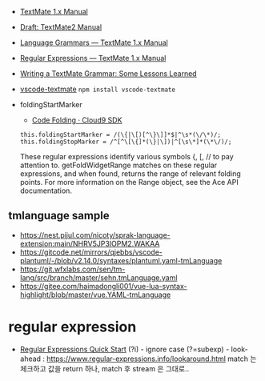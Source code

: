 - [TextMate 1.x Manual](https://macromates.com/manual/en/)

- [Draft: TextMate2 Manual](https://macromates.com/textmate/manual/)

- [Language Grammars — TextMate 1.x Manual](https://macromates.com/manual/en/language_grammars)

- [Regular Expressions — TextMate 1.x Manual](https://macromates.com/manual/en/regular_expressions)

- [Writing a TextMate Grammar: Some Lessons Learned](https://www.apeth.com/nonblog/stories/textmatebundle.html)


- [vscode-textmate](https://www.npmjs.com/package/vscode-textmate)
    `npm install vscode-textmate`

- foldingStartMarker
    - [Code Folding · Cloud9 SDK](https://cloud9-sdk.readme.io/docs/code-folding)
    ```
    this.foldingStartMarker = /(\{|\[)[^\}\]]*$|^\s*(\/\*)/;
    this.foldingStopMarker = /^[^\[\{]*(\}|\])|^[\s\*]*(\*\/)/;
    ```
    These regular expressions identify various symbols {, [, // to pay attention to. getFoldWidgetRange matches on these regular expressions, and when found, returns the range of relevant folding points. For more information on the Range object, see the Ace API documentation.    


## tmlanguage sample
- https://nest.pijul.com/nicoty/sprak-language-extension:main/NHRV5JP3IOPM2.WAKAA
- https://gitcode.net/mirrors/qjebbs/vscode-plantuml/-/blob/v2.14.0/syntaxes/plantuml.yaml-tmLanguage
- https://git.wfxlabs.com/sen/tm-lang/src/branch/master/sehn.tmLanguage.yaml
- https://gitee.com/haimadongli001/vue-lua-syntax-highlight/blob/master/vue.YAML-tmLanguage


# regular expression
- [Regular Expressions Quick Start](https://www.regular-expressions.info/quickstart.html)
   (?i) - ignore case
   (?=subexp) - look-ahead : https://www.regular-expressions.info/lookaround.html
        match 는 체크하고 값을 return 하나, match 후 stream 은 그대로..